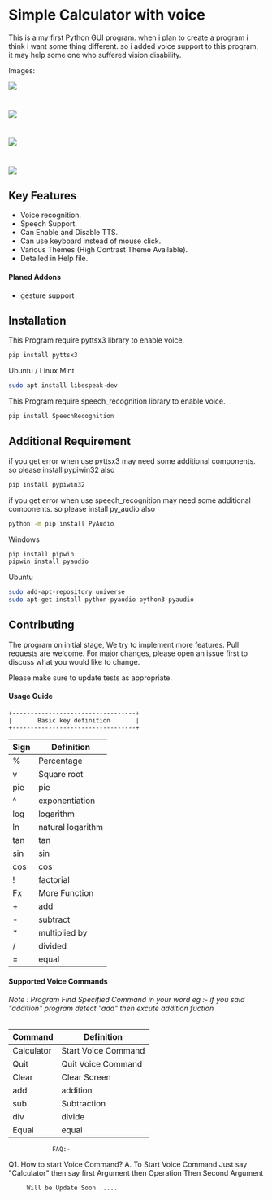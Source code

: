# Simple Calculator with voice

This is a my first Python GUI program. when i plan to create a program i think i want some thing different. so i added voice support to this program, it may help some one who suffered vision disability.

Images:

![](img/1.PNG) 
#
![](img/2.PNG) 
#
![](img/3.PNG) 
#
![](img/4.PNG) 

## Key Features

* Voice recognition.
* Speech Support.
* Can Enable and Disable TTS.
* Can use keyboard instead of mouse click.
* Various Themes (High Contrast Theme Available).
* Detailed in Help file.

#### Planed Addons
* gesture support

## Installation

This Program require pyttsx3 library to enable voice.

```bash
pip install pyttsx3
```

Ubuntu / Linux Mint
```bash
sudo apt install libespeak-dev
```
This Program require speech_recognition library to enable voice.

```bash
pip install SpeechRecognition
```

## Additional Requirement

if you get error when use pyttsx3 may need some additional components. so please install pypiwin32 also

```bash
pip install pypiwin32
```

if you get error when use speech_recognition may need some additional components. so please install py_audio also

```bash
python -m pip install PyAudio
```
Windows

```bash
pip install pipwin
pipwin install pyaudio
```
Ubuntu 
```bash
sudo add-apt-repository universe
sudo apt-get install python-pyaudio python3-pyaudio
```
## Contributing
The program on initial stage, We try to implement more features.
Pull requests are welcome. For major changes, please open an issue first to discuss what you would like to change.

Please make sure to update tests as appropriate.

#### Usage Guide

    +----------------------------------+
    |       Basic key definition       |
    +----------------------------------+

  
  |  Sign  |         Definition           |
| ------ | ------ |
  |   %    |         Percentage           |
  |   v    |         Square root          |
  |  pie   |             pie              |
  |   ^    |       exponentiation         |
  |  log   |          logarithm           |
  |  ln    |       natural logarithm      |
  |  tan   |             tan              |
  |  sin   |             sin              |
  |  cos   |             cos              |
  |   !    |          factorial           |
  |   Fx   |         More Function        |
  |   +    |            add               |
  |   -    |           subtract           |
  |   *    |         multiplied by        |
  |   /    |            divided           |
  |   =    |              equal           |

#### Supported Voice Commands 

###### Note : Program Find Specified Command in your word eg :- if you said "addition" program detect "add" then excute addition fuction 
  
 |Command | Definition|
 | ------ | ------ |
 | Calculator  |      Start Voice Command     |
 |    Quit     |      Quit Voice Command      |
 |    Clear    |        Clear Screen          |
 |     add     |         addition             |
 |     sub     |        Subtraction           | |    multi    |         multiple             |
 |      div    |          divide              |
 |    Equal    |          equal               |

                FAQ:-

Q1. How to start Voice Command?
A.  To Start Voice Command Just say "Calculator"
     then say first Argument then Operation Then
     Second Argument


         Will be Update Soon .....